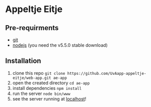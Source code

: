 # Appeltje Eitje

## Pre-requirments
- [git](https://git-scm.com/ "Download git")
- [nodejs](https://nodejs.org/en/ "Download nodejs") (you need the v5.5.0 stable download)

## Installation
1. clone this repo `git clone https://github.com/UvAapp-appeltje-eitje/web-app.git ae-app`
2. open the created directory `cd ae-app`
3. install dependencies `npm install`
4. run the server `node bin/www`
5. see the server running at [localhost](http://localhost/)!
